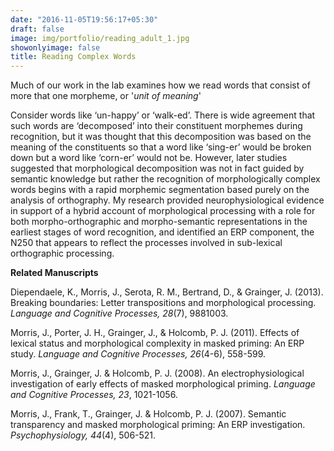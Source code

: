 ```yaml
---
date: "2016-11-05T19:56:17+05:30"
draft: false
image: img/portfolio/reading_adult_1.jpg
showonlyimage: false
title: Reading Complex Words
---
```


Much of our work in the lab examines how we read words that consist of more that one morpheme, or '*unit of meaning*'

<!--more-->

Consider words like ‘un-happy’ or ‘walk-ed’.  There is wide agreement that such words are ‘decomposed’ into their constituent morphemes during recognition, but it was thought that this decomposition was based on the meaning of the constituents so that a word like ‘sing-er’ would be broken down but a word like ‘corn-er’ would not be. However, later studies suggested that morphological decomposition was not in fact guided by semantic knowledge but rather the recognition of morphologically complex words begins with a rapid morphemic segmentation based purely on the analysis of orthography.  My research provided neurophysiological evidence in support of a hybrid account of morphological processing with a role for both morpho-orthographic and morpho-semantic representations in the earliest stages of word recognition, and identified an ERP component, the N250 that appears to reflect the processes involved in sub-lexical orthographic processing.

**Related Manuscripts**

Diependaele, K., Morris, J., Serota, R. M., Bertrand, D., & Grainger, J. (2013). Breaking boundaries: Letter transpositions and morphological processing. *Language and Cognitive Processes, 28*(7), 9881003. 

Morris, J., Porter, J. H., Grainger, J., & Holcomb, P. J. (2011). Effects of lexical status and morphological complexity in masked priming: An ERP study. *Language and Cognitive Processes, 26*(4-6), 558-599. 

Morris, J., Grainger, J. & Holcomb, P. J. (2008). An electrophysiological investigation of early effects of masked morphological priming. *Language and Cognitive Processes, 23*, 1021-1056.

Morris, J., Frank, T., Grainger, J. & Holcomb, P. J. (2007). Semantic transparency and masked morphological priming: An ERP investigation. *Psychophysiology, 44*(4), 506-521. 
